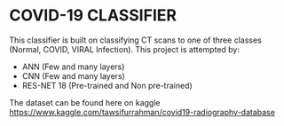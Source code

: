 # COVID-19 CLASSIFIER

This classifier is built on classifying CT scans to one of three classes (Normal, COVID, VIRAL Infection). This project is attempted by:

- ANN (Few and many layers)
- CNN (Few and many layers)
- RES-NET 18 (Pre-trained and Non pre-trained)


The dataset can be found here on kaggle
https://www.kaggle.com/tawsifurrahman/covid19-radiography-database
